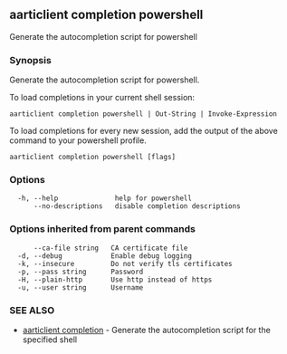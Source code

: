 ## aarticlient completion powershell

Generate the autocompletion script for powershell

### Synopsis

Generate the autocompletion script for powershell.

To load completions in your current shell session:

	aarticlient completion powershell | Out-String | Invoke-Expression

To load completions for every new session, add the output of the above command
to your powershell profile.


```
aarticlient completion powershell [flags]
```

### Options

```
  -h, --help              help for powershell
      --no-descriptions   disable completion descriptions
```

### Options inherited from parent commands

```
      --ca-file string   CA certificate file
  -d, --debug            Enable debug logging
  -k, --insecure         Do not verify tls certificates
  -p, --pass string      Password
  -H, --plain-http       Use http instead of https
  -u, --user string      Username
```

### SEE ALSO

* [aarticlient completion](aarticlient_completion.md)	 - Generate the autocompletion script for the specified shell

